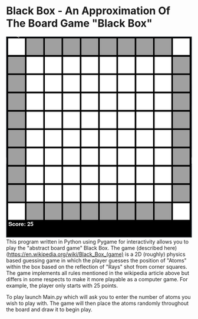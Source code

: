 # Black Box - An Approximation Of The Board Game "Black Box"

![Gameplay Preview](./game_footage.gif "Gameplay Preview")
This program written in Python using Pygame for interactivity allows you to play the "abstract board game" Black Box.
The game (described here) (https://en.wikipedia.org/wiki/Black_Box_(game) is a 2D (roughly) physics based 
guessing game in which the player guesses the position of "Atoms" within the box based on the reflection of "Rays"
shot from corner squares. The game implements all rules mentioned in the wikipedia article above but differs in some respects to make it more playable as a computer game. For example, the player only starts with 25 points. 

To play launch Main.py which will ask you to enter the number of atoms you wish to play with. The game 
will then place the atoms randomly throughout the board and draw it to begin play.
